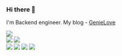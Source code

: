 ### Hi there 👋
<!--
**tnals5152/tnals5152** is a ✨ _special_ ✨ repository because its `README.md` (this file) appears on your GitHub profile.

Here are some ideas to get you started:

- 🔭 I’m currently working on ...
- 🌱 I’m currently learning ...
- 👯 I’m looking to collaborate on ...
- 🤔 I’m looking for help with ...
- 💬 Ask me about ...
- 📫 How to reach me: ...
- 😄 Pronouns: ...
- ⚡ Fun fact: ...
-->

I'm Backend engineer.
My blog - <a href="https://genie-love.tistory.com/">GenieLove</a>

<img src="https://img.shields.io/badge/Go-00ADD8?style=flat-square&logo=Go&logoColor=white"/><br>
<img src="https://img.shields.io/badge/Spring-6DB33F?style=flat-square&logo=Spring&logoColor=white"/> <img src="https://img.shields.io/badge/Django-092E20?style=flat-square&logo=Django&logoColor=white"/><br>
<img src="https://img.shields.io/badge/-SQL-red"/> <img src="https://img.shields.io/badge/Redis-DC382D?style=flat-square&logo=Redis&logoColor=white"/> <img src="https://img.shields.io/badge/Rabbitmq-FF6600?style=flat-square&logo=Rabbitmq&logoColor=white"/> <img src="https://img.shields.io/badge/Celery-37814A?style=flat-square&logo=Celery&logoColor=white"/><br>







